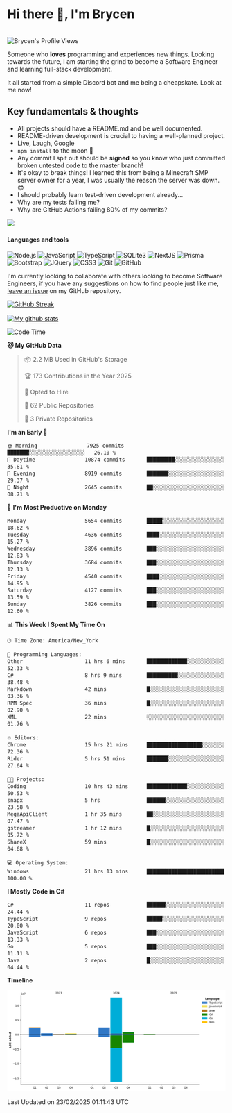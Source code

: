 # Hi there 👋, I'm Brycen

<br>
<img src="https://komarev.com/ghpvc/?username=BrycensRanch" alt="Brycen's Profile Views" />

Someone who **loves** programming and experiences new things. Looking towards the future, I am starting the grind to become a Software Engineer and learning full-stack development.

It all started from a simple Discord bot and me being a cheapskate. Look at me now!

## Key fundamentals & thoughts

- All projects should have a README.md and be well documented.
- README-driven development is crucial to having a well-planned project.
- Live, Laugh, Google
- `npm install` to the moon 🚀
- Any commit I spit out should be **signed** so you know who just committed broken untested code to the master branch!
- It's okay to break things! I learned this from being a Minecraft SMP server owner for a year, I was usually the reason the server was down. 😎
- I should probably learn test-driven development already...
- Why are my tests failing me?
- Why are GitHub Actions failing 80% of my commits? 

<img src="https://res.cloudinary.com/practicaldev/image/fetch/s--OoBLh7-Q--/c_limit%2Cf_auto%2Cfl_progressive%2Cq_auto%2Cw_880/https://cdn-images-1.medium.com/max/1614/1%2A8BlqJ8lNVZzuRjAg1mZ50w.png" height="400"/>

<h4>Languages and tools</h4>
<p>
  <img src="https://img.shields.io/badge/node.js%20-%2343853D.svg?&style=for-the-badge&logo=node.js&logoColor=white" alt="Node.js" />
  <img src="https://img.shields.io/badge/javascript%20-%23323330.svg?&style=for-the-badge&logo=javascript&logoColor=%23F7DF1E" alt="JavaScript" />
  <img src="https://img.shields.io/badge/typescript%20-%23323330.svg?&style=for-the-badge&logo=typescript&logoColor=#3467eb" alt="TypeScript" />
  <img src="https://img.shields.io/badge/sqlite3%20-%23323330.svg?&style=for-the-badge&logo=sqlite&logoColor=#3467eb" alt="SQLite3" />
  <img src="https://img.shields.io/badge/Next.JS%20-%23323330.svg?&style=for-the-badge&logo=next.js&logoColor=#3467eb" alt="NextJS" />
  <img src="https://img.shields.io/badge/Prisma%20-%23323330.svg?&style=for-the-badge&logo=prisma&logoColor=#3467eb" alt="Prisma" />
  <img src="https://img.shields.io/badge/bootstrap%20-%23323330.svg?&style=for-the-badge&logo=bootstrap" alt="Bootstrap" />
  <img src="https://img.shields.io/badge/jquery%20-%23323330.svg?&style=for-the-badge&logo=jquery" alt="JQuery" />
  <img src="https://img.shields.io/badge/css3%20-%23323330.svg?&style=for-the-badge&logo=css3" alt="CSS3" />
  <img src="https://img.shields.io/badge/git%20-%23323330.svg?&style=for-the-badge&logo=git" alt="Git" />
  <img src="https://img.shields.io/badge/github%20-%23323330.svg?&style=for-the-badge&logo=github" alt="GitHub" />
</p>

 I'm currently looking to collaborate with others looking to become Software Engineers, if you have any suggestions on how to find people just like me, [leave an issue](https://github.com/BrycensRanch/BrycensRanch/issues/new) on my GitHub repository.
 
 <p><a href="https://git.io/streak-stats"><img src=https://github-readme-streak-stats-eight.vercel.app?refreshcache11&user=BrycensRanch&amp;theme=dark&amp;hide_border=true&fire=EB5454&amp;ring=0CEB19" alt="GitHub Streak"></a></p>

<a href="https://github.com/anuraghazra/github-readme-stats">
  <img align="center" src="https://github-readme-stats.anuraghazra1.vercel.app/api?username=BrycensRanch&show_icons=true&line_height=27&include_all_commits=true" alt="My github stats" />
</a>

<!--START_SECTION:waka-->
![Code Time](http://img.shields.io/badge/Code%20Time-1%2C637%20hrs%2058%20mins-blue)

**🐱 My GitHub Data** 

> 📦 2.2 MB Used in GitHub's Storage 
 > 
> 🏆 173 Contributions in the Year 2025
 > 
> 💼 Opted to Hire
 > 
> 📜 62 Public Repositories 
 > 
> 🔑 3 Private Repositories 
 > 
**I'm an Early 🐤** 

```text
🌞 Morning                7925 commits        ███████░░░░░░░░░░░░░░░░░░   26.10 % 
🌆 Daytime                10874 commits       █████████░░░░░░░░░░░░░░░░   35.81 % 
🌃 Evening                8919 commits        ███████░░░░░░░░░░░░░░░░░░   29.37 % 
🌙 Night                  2645 commits        ██░░░░░░░░░░░░░░░░░░░░░░░   08.71 % 
```
📅 **I'm Most Productive on Monday** 

```text
Monday                   5654 commits        █████░░░░░░░░░░░░░░░░░░░░   18.62 % 
Tuesday                  4636 commits        ████░░░░░░░░░░░░░░░░░░░░░   15.27 % 
Wednesday                3896 commits        ███░░░░░░░░░░░░░░░░░░░░░░   12.83 % 
Thursday                 3684 commits        ███░░░░░░░░░░░░░░░░░░░░░░   12.13 % 
Friday                   4540 commits        ████░░░░░░░░░░░░░░░░░░░░░   14.95 % 
Saturday                 4127 commits        ███░░░░░░░░░░░░░░░░░░░░░░   13.59 % 
Sunday                   3826 commits        ███░░░░░░░░░░░░░░░░░░░░░░   12.60 % 
```


📊 **This Week I Spent My Time On** 

```text
🕑︎ Time Zone: America/New_York

💬 Programming Languages: 
Other                    11 hrs 6 mins       █████████████░░░░░░░░░░░░   52.33 % 
C#                       8 hrs 9 mins        ██████████░░░░░░░░░░░░░░░   38.48 % 
Markdown                 42 mins             █░░░░░░░░░░░░░░░░░░░░░░░░   03.36 % 
RPM Spec                 36 mins             █░░░░░░░░░░░░░░░░░░░░░░░░   02.90 % 
XML                      22 mins             ░░░░░░░░░░░░░░░░░░░░░░░░░   01.76 % 

🔥 Editors: 
Chrome                   15 hrs 21 mins      ██████████████████░░░░░░░   72.36 % 
Rider                    5 hrs 51 mins       ███████░░░░░░░░░░░░░░░░░░   27.64 % 

🐱‍💻 Projects: 
Coding                   10 hrs 43 mins      █████████████░░░░░░░░░░░░   50.53 % 
snapx                    5 hrs               ██████░░░░░░░░░░░░░░░░░░░   23.58 % 
MegaApiClient            1 hr 35 mins        ██░░░░░░░░░░░░░░░░░░░░░░░   07.47 % 
gstreamer                1 hr 12 mins        █░░░░░░░░░░░░░░░░░░░░░░░░   05.72 % 
ShareX                   59 mins             █░░░░░░░░░░░░░░░░░░░░░░░░   04.68 % 

💻 Operating System: 
Windows                  21 hrs 13 mins      █████████████████████████   100.00 % 
```

**I Mostly Code in C#** 

```text
C#                       11 repos            ██████░░░░░░░░░░░░░░░░░░░   24.44 % 
TypeScript               9 repos             █████░░░░░░░░░░░░░░░░░░░░   20.00 % 
JavaScript               6 repos             ███░░░░░░░░░░░░░░░░░░░░░░   13.33 % 
Go                       5 repos             ███░░░░░░░░░░░░░░░░░░░░░░   11.11 % 
Java                     2 repos             █░░░░░░░░░░░░░░░░░░░░░░░░   04.44 % 
```



**Timeline**

![Lines of Code chart](https://raw.githubusercontent.com/BrycensRanch/BrycensRanch/main/assets/bar_graph.png)


 Last Updated on 23/02/2025 01:11:43 UTC
<!--END_SECTION:waka-->

<!--
**BrycensRanch/BrycensRanch** is a ✨ _special_ ✨ repository because its `README.md` (this file) appears on your GitHub profile.

Here are some ideas to get you started:

- 🔭 I’m currently working on ...
- 🌱 I’m currently learning ...
- 👯 I’m looking to collaborate on ...
- 🤔 I’m looking for help with ...
- 💬 Ask me about ...
- 📫 How to reach me: ...
- 😄 Pronouns: ...
- ⚡ Fun fact: ...
-->
